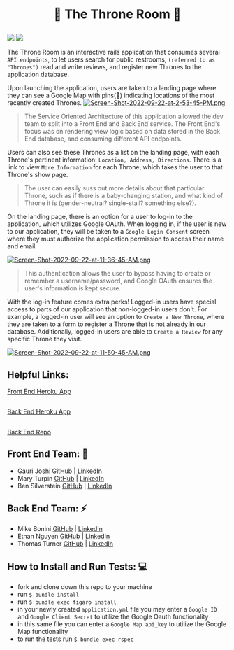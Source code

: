 
# <p align="center">  :crown: The Throne Room :crown: </p>

![](https://img.shields.io/badge/Rails-5.2.8-informational?style=flat&logo=<LOGO_NAME>&logoColor=white&color=2bbc8a) ![](https://img.shields.io/badge/Ruby-2.7.4-orange)

The Throne Room is an interactive rails application that consumes several `API endpoints`, to let users search for public restrooms, `(referred to as "Thrones")` read and write reviews, and register new Thrones to the application database.

Upon launching the application, users are taken to a landing page where they can see a Google Map with pins(:toilet:) indicating locations of the most recently created Thrones. 
[![Screen-Shot-2022-09-22-at-2-53-45-PM.png](https://i.postimg.cc/MpgHBf5x/Screen-Shot-2022-09-22-at-2-53-45-PM.png)](https://postimg.cc/5Xqfd0Dk)
> The Service Oriented Architecture of this application allowed the dev team to split into a Front End and Back End service. The Front End's focus was on rendering view logic based on data stored in the Back End database, and consuming different API endpoints.

Users can also see these Thrones as a list on the landing page, with each Throne's pertinent information: `Location, Address, Directions`. There is a link to view `More Information` for each Throne, which takes the user to that Throne's show page. 

> The user can easily suss out more details about that particular Throne, such as if there is a baby-changing station, and what kind of Throne it is (gender-neutral? single-stall? something else?). 

On the landing page, there is an option for a user to log-in to the application, which utilizes Google OAuth. When logging in, if the user is new to our application, they will be taken to a `Google Login Consent` screen where they must authorize the application permission to access their name and email. 

[![Screen-Shot-2022-09-22-at-11-36-45-AM.png](https://i.postimg.cc/j51gk5Bs/Screen-Shot-2022-09-22-at-11-36-45-AM.png)](https://postimg.cc/vgWt4QQj)
> This authentication allows the user to bypass having to create or remember a username/password, and Google OAuth ensures the user's information is kept secure. 

With the log-in feature comes extra perks! Logged-in users have special access to parts of our application that non-logged-in users don't. For example, a logged-in user will see an option to `Create a New Throne`, where they are taken to a form to register a Throne that is not already in our database. Additionally, logged-in users are able to `Create a Review` for any specific Throne they visit. 

[![Screen-Shot-2022-09-22-at-11-50-45-AM.png](https://i.postimg.cc/KvKWgd46/Screen-Shot-2022-09-22-at-11-50-45-AM.png)](https://postimg.cc/LnpDcQtD)

## Helpful Links:
[Front End Heroku App](https://damp-hamlet-10233.herokuapp.com)
##
[Back End Heroku App](https://the-throne-room-api.herokuapp.com) 
##
[Back End Repo](https://github.com/EagleEye5085/The_Throne_Room_api)
##
## __Front End Team:__ :crystal_ball:

- Gauri Joshi [GitHub](https://github.com/gaurijo) | [LinkedIn](https://linkedin.com/in/gaurijo)
- Mary Turpin [GitHub](https://github.com/MaryT573) | [LinkedIn](https://www.linkedin.com/in/mary-turpin-434140150)
- Ben Silverstein [GitHub](https://github.com/bensjsilverstein) | [LinkedIn](https://www.linkedin.com/in/benjamin-silverstein-42545a109)
##

## __Back End Team:__ :zap:

- Mike Bonini [GitHub](https://github.com/mkbonini) | [LinkedIn](https://www.linkedin.com/in/michael-bonini-187157131)
- Ethan Nguyen [GitHub](https://github.com/Ethan-t-n) | [LinkedIn](https://www.linkedin.com/in/ethan-nguyen-82b398233)
- Thomas Turner [GitHub](https://github.com/EagleEye5085) | [LinkedIn](https://www.linkedin.com/in/thomasturner482)
##


## How to Install and Run Tests: :computer:

- fork and clone down this repo to your machine 
- run `$ bundle install`
- run `$ bundle exec figaro install` 
- in your newly created `application.yml` file you may enter a `Google ID` and `Google Client Secret` to utilize the Google Oauth functionality
- in this same file you can enter a `Google Map api_key` to utilize the Google Map functionality
- to run the tests run `$ bundle exec rspec`





